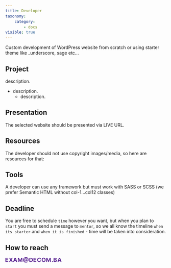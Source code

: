 ```yaml
---
title: Developer
taxonomy:
    category:
        - docs
visible: true
---
```


Custom development of WordPress website from scratch or using starter theme like _underscore, sage etc...




## Project
description.

- description.
    - description.
  


## Presentation
The selected website should be presented via LIVE URL. 



## Resources
The developer should not use copyright images/media, so here are resources for that:



## Tools 
A developer can use any framework but must work with SASS or SCSS (we prefer Semantic HTML without col-1...col12 classes)



## Deadline
You are free to schedule `time` however you want, but when you plan to `start` you must send a message to `mentor`, so we all know the timeline `when its starter` and `when it is finished` - time will be taken into consideration.


## How to reach 
<img align="left" src="https://raw.githubusercontent.com/decombh/exams-2019/master/assets/images/touch.png"  width="176">